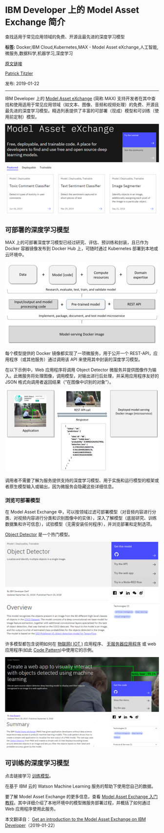 # IBM Developer 上的 Model Asset Exchange 简介
查找适用于常见应用领域的免费、开源且最先进的深度学习模型

**标签:** Docker,IBM Cloud,Kubernetes,MAX - Model Asset eXchange,人工智能,微服务,数据科学,机器学习,深度学习

[原文链接](https://developer.ibm.com/zh/articles/introduction-to-the-model-asset-exchange-on-ibm-developer/)

[Patrick Titzler](https://developer.ibm.com/zh/profiles/ptitzler)

发布: 2019-01-22

* * *

IBM Developer 上的 [Model Asset eXchange](https://developer.ibm.com/zh/exchanges/models/) (简称 MAX) 支持开发者在其中查找和使用适用于常见应用领域（如文本、图像、音频和视频处理）的免费、开源且最先进的深度学习模型。精选列表提供了丰富的可部署（现成）模型和可训练（使用前定制）模型。

![IBM Developer 上的 Model Asset Exchange 登录页面](../ibm_articles_img/introduction-to-the-model-asset-exchange-on-ibm-developer_images_exchange-landing-page.png)

## 可部署的深度学习模型

MAX 上的可部署深度学习模型已经过研究、评估、预训练和封装，且已作为 Docker 容器镜像发布到 Docker Hub 上，可随时通过 Kubernetes 部署到本地或云环境中。

![可部署模型架构](../ibm_articles_img/introduction-to-the-model-asset-exchange-on-ibm-developer_images_deployable-model.png)

每个模型提供的 Docker 镜像都实现了一项微服务，用于公开一个 REST-API，应用程序（或其他服务）通过调用该 API 来使用其中封装的深度学习模型。

在以下示例中，Web 应用程序将调用 Object Detector 微服务并提供图像作为输入。此微服务将处理图像，调用模型，对输出进行后处理，并采用应用程序友好的 JSON 格式向调用者返回结果（“在图像中识别的对象”）。

![使用可部署模型 ](../ibm_articles_img/introduction-to-the-model-asset-exchange-on-ibm-developer_images_consume-a-deployable-model.png)

调用者不需要了解为服务提供支持的深度学习模型、用于实施和运行模型的框架或者原生模型输入或输出，因为微服务会隐藏这些详细信息。

### 浏览可部署模型

在 Model Asset Exchange 中，可以按领域过滤可部署模型（对音频内容进行分类、对视频内容进行分类和识别图像中的实体），深入了解模型（底层研究、训练数据集和许可信息），试验模型（无需安装任何程序），并浏览部署和定制选项。

[Object Detector](https://developer.ibm.com/zh/exchanges/models/all/max-object-detector/) 是一个热门模型。

![MAX 上的可部署模型主页](../ibm_articles_img/introduction-to-the-model-asset-exchange-on-ibm-developer_images_object-detector-model-page.png)

许多模型都包含说明如何在 [物联网( IOT )](https://developer.ibm.com/zh/tutorials/learn-how-to-leverage-deep-learning-in-your-node-red-flows/) 应用程序、 [无服务器应用程序](https://developer.ibm.com/zh/tutorials/leverage-deep-learning-in-apache-openwhisk-ibm-cloud-functions/) 或 web 应用程序(如此 [Code Pattern](https://developer.ibm.com/cn/patterns/create-a-web-app-to-interact-with-objects-detected-using-machine-learning/))中使用它的示例。

![用于 Object Detector 模型的 Code Pattern](../ibm_articles_img/introduction-to-the-model-asset-exchange-on-ibm-developer_images_object-detector-code-pattern.png)

## 可训练的深度学习模型

点击链接学习 [训练模型](https://developer.ibm.com/exchanges/models/all/?fa=date%3ADESC&fb=14524)。

在基于 IBM 云的 Watson Machine Learning 服务的帮助下使用您自己的数据。

要了解 Model Asset Exchange 的更多信息，查看 [Model Asset Exchange 入门教程](https://developer.ibm.com/zh/tutorials/getting-started-with-the-ibm-code-model-asset-exchange/)。其中详细介绍了本地环境中的模型微服务部署过程，并概括了如何通过 Web 应用程序使用此服务。

本文翻译自： [Get an introduction to the Model Asset Exchange on IBM Developer](https://developer.ibm.com/articles/introduction-to-the-model-asset-exchange-on-ibm-developer/)（2019-01-22）